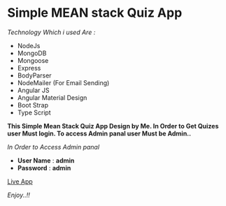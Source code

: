 # Simple MEAN stack Quiz App

*Technology Which i used Are :*

- NodeJs
- MongoDB
- Mongoose
- Express
- BodyParser
- NodeMailer (For Email Sending)
- Angular JS
- Angular Material Design
- Boot Strap
- Type Script

**This Simple Mean Stack Quiz App Design by Me. In Order to Get Quizes user Must login. To access Admin panal user Must be Admin..**

*In Order to Access Admin panal*

- **User Name** : **admin** 
- **Password** : **admin**

[Live App](https://quiz-app.herokuapp.com/)

*Enjoy..!!*

